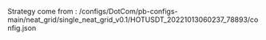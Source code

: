 Strategy come from : /configs/DotCom/pb-configs-main/neat_grid/single_neat_grid_v0.1/HOTUSDT_20221013060237_78893/config.json